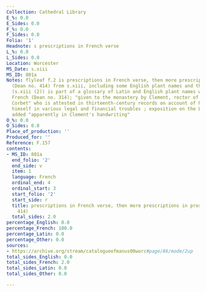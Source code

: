 ```yaml
---
Collection: Cathedral Library
E_%: 0.0
E_Sides: 0.0
F_%: 0.0
F_Sides: 0.0
Folia: '1'
Headnote: s prescriptions in French verse
L_%: 0.0
L_Sides: 0.0
Location: Worcester
MS_Date: s.xiii
MS_ID: 801a
Notes: flyleaf f.2 is prescriptions in French verse, then more prescriptions in prose
  (Dean no. 414) from s.xiii, including some English plant names and the end fly-leaf
  (s.xiii (2)) is part of a glossary of Latin and English plant names with a bit of
  French (Dean no. 314); "given to the monastery by Clement, rector of Chaddesley
  Corbet" who is attested in thirteenth-century records on account of having found
  himself in various legal and financial troubles ; exposition on the Lord's Prayer
  added "apparently in Clement's handwriting"
O_%: 0.0
O_Sides: 0.0
Place_of_production: ''
Produced_for: ''
Reference: F.157
contents:
- MS_ID: 801a
  end_folio: '2'
  end_side: v
  item: 1
  language: French
  ordinal_end: 4
  ordinal_start: 3
  start_folio: '2'
  start_side: r
  title: prescriptions in French verse, then more prescriptions in prose (Dean no.
    414)
  total_sides: 2.0
percentage_English: 0.0
percentage_French: 100.0
percentage_Latin: 0.0
percentage_Other: 0.0
sources:
- https://archive.org/stream/catalogueofmanus00worc#page/86/mode/2up
total_sides_English: 0.0
total_sides_French: 2.0
total_sides_Latin: 0.0
total_sides_Other: 0.0

---
```

